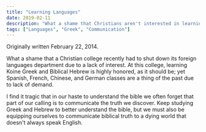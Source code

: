 ```yaml
---
title: "Learning Languages"
date: 2019-02-11
description: "What a shame that Christians aren't interested in learning foreign languages."
tags: ["Languages", "Greek", "Communication"]
---
```


Originally written February 22, 2014.

What a shame that a Christian college recently had to shut down its foreign languages department due to a lack of interest. At this college, learning Koine Greek and Biblical Hebrew is highly honored, as it should be; yet Spanish, French, Chinese, and German classes are a thing of the past due to lack of demand.

I find it tragic that in our haste to understand the bible we often forget that part of our calling is to communicate the truth we discover. Keep studying Greek and Hebrew to better understand the bible, but we must also be equipping ourselves to communicate biblical truth to a dying world that doesn't always speak English.
